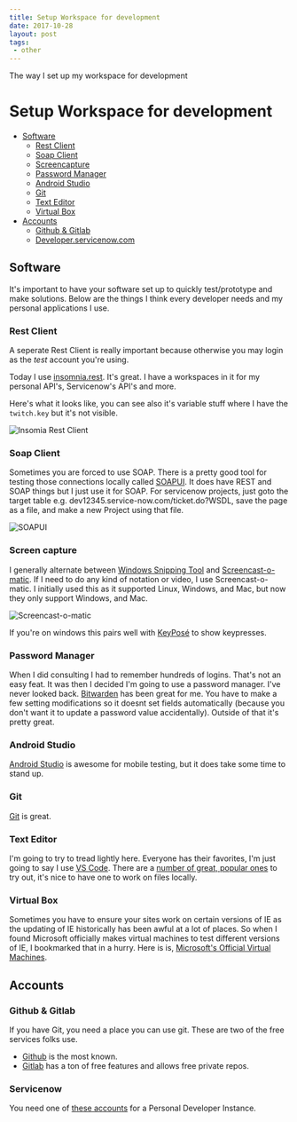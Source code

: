 ```yaml
---
title: Setup Workspace for development
date: 2017-10-28
layout: post
tags:
 - other
---
```


The way I set up my workspace for development

<!--more-->

# Setup Workspace for development

- [Software](#software)
  - [Rest Client](#rest-client)
  - [Soap Client](#soap-client)
  - [Screencapture](#screencapture)
  - [Password Manager](#password-manager)
  - [Android Studio](#android-studio)
  - [Git](#git)
  - [Text Editor](#text-editor)
  - [Virtual Box](#virtual-box)
- [Accounts](#accounts)
  - [Github & Gitlab](#github-gitlab)
  - [Developer.servicenow.com](#developerservicenowcom)

## Software

It's important to have your software set up to quickly test/prototype and make solutions.  Below are the things I think every developer needs and my personal applications I use.

### Rest Client

A seperate Rest Client is really important because otherwise you may login as the *test* account you're using.

Today I use [insomnia.rest](https://insomnia.rest/).  It's great.  I have a workspaces in it for my personal API's, Servicenow's API's and more.

Here's what it looks like, you can see also it's variable stuff where I have the `twitch.key` but it's not visible.

![Insomia Rest Client](/uploads/setup-insomnia.png)

### Soap Client

Sometimes you are forced to use SOAP.  There is a pretty good tool for testing those connections locally called [SOAPUI](https://www.soapui.org/downloads/soapui.html).  It does have REST and SOAP things but I just use it for SOAP.  For servicenow projects, just goto the target table e.g. dev12345.service-now.com/ticket.do?WSDL, save the page as a file, and make a new Project using that file.

![SOAPUI](/uploads/setup-soapui.png)

### Screen capture

I generally alternate between [Windows Snipping Tool](https://support.microsoft.com/en-us/help/13776/windows-use-snipping-tool-to-capture-screenshots) and [Screencast-o-matic](https://screencast-o-matic.com/).  If I need to do any kind of notation or video, I use Screencast-o-matic.  I initially used this as it supported Linux, Windows, and Mac, but now they only support Windows, and Mac.

![Screencast-o-matic](/uploads/setup-screencastomatic.png)

If you're on windows this pairs well with [KeyPosé](http://jungsbluth.de/magnus/blog/2008/08/01/keypose-flavour-your-screencasts-with-shortcuts/) to show keypresses.

### Password Manager

When I did consulting I had to remember hundreds of logins.  That's not an easy feat.  It was then I decided I'm going to use a password manager.  I've never looked back.  [Bitwarden](https://bitwarden.com) has been great for me.  You have to make a few setting modifications so it doesnt set fields automatically (because you don't want it to update a password value accidentally).  Outside of that it's pretty great.

### Android Studio

[Android Studio](https://developer.android.com/studio/index.html) is awesome for mobile testing, but it does take some time to stand up.

### Git

[Git](https://git-scm.com/download) is great.

### Text Editor

I'm going to try to tread lightly here.  Everyone has their favorites, I'm just going to say I use [VS Code](https://code.visualstudio.com/).  There are a [number of great, popular ones](https://www.google.com/search?q=best+text+editor) to try out, it's nice to have one to work on files locally.

### Virtual Box

Sometimes you have to ensure your sites work on certain versions of IE as the updating of IE historically has been awful at a lot of places.  So when I found Microsoft officially makes virtual machines to test different versions of IE, I bookmarked that in a hurry.  Here is is, [Microsoft's Official Virtual Machines](https://developer.microsoft.com/en-us/microsoft-edge/tools/vms/).

## Accounts

### Github & Gitlab

If you have Git, you need a place you can use git.  These are two of the free services folks use.

- [Github](https://github.com) is the most known.
- [Gitlab](https://gitlab.com) has a ton of free features and allows free private repos.

### Servicenow

You need one of [these accounts](https://developer.servicenow.com) for a Personal Developer Instance.
